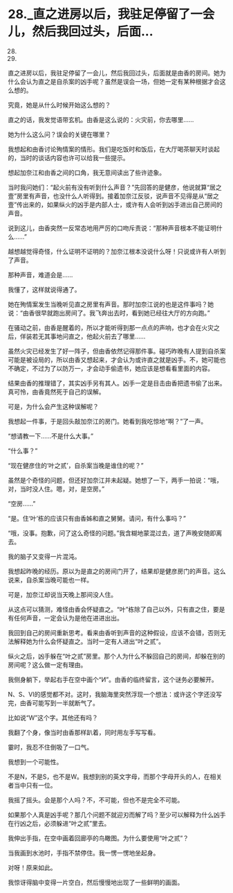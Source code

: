 # 28._直之进房以后，我驻足停留了一会儿，然后我回过头，后面...

28.

28.

直之进房以后，我驻足停留了一会儿，然后我回过头，后面就是由香的房间。她为什么会认为直之是自杀案的凶手呢？虽然是误会一场，但她一定有某种根据才会这么想的。

究竟，她是从什么时候开始这么想的？

直之的话，我发觉语带玄机。由香是这么说的：火灾前，你去哪里……

她为什么这么问？误会的关键在哪里？

我想起和由香讨论殉情案的情形。我们是吃饭时和饭后，在大厅喝茶聊天时谈起的，当时的谈话内容也许可以给我一些提示。

想起加奈江和由香之间的口角，我无意间读出了些许迹象。

当时我问她们：“起火前有没有听到什么声音？”先回答的是健彦，他说就算“居之壹”房里有声音，也没什么人听得到。接着加奈江反驳，说声音不见得是从“居之壹”传出来的，如果纵火的凶手是内部人士，或许有人会听到凶手进出自己房间的声音。

说到这儿，由香突然一反常态地用严厉的口吻斥责说：“那种声音根本不能证明什么……”

越想越觉得奇怪，什么证明不证明的？加奈江根本没说什么呀！只说或许有人听到了声音。

那种声音，难道会是……

我懂了，这样就说得通了。

她在殉情案发生当晚听见直之房里有声音。那时加奈江说的也是这件事吗？她说：“由香很早就跑出房间了。我飞奔出去时，看到她已经往大厅的方向跑。”

在骚动之前，由香是醒着的，所以才能听得到那一点点的声响，也才会在火灾之后，佯装若无其事地问直之，他起火前去了哪里……

虽然火灾已经发生了好一阵子，但由香依然记得那件事。碰巧昨晚有人提到自杀案可能是被设局的，所以由香又想起来，才会认为或许直之就是凶手。不，她可能也不确定，不过为了以防万一，才会动手偷遗书，她应该是想看看里面的内容。

结果由香的推理错了，其实凶手另有其人。凶手一定是目击由香把遗书偷了出来。真可怜，由香竟然死于自己的误解。

可是，为什么会产生这种误解呢？

我想起一件事，于是回头敲加奈江的房门。她看到我吃惊地“啊？”了一声。

“想请教一下……不是什么大事。”

“什么事？”

“现在健彦住的‘叶之贰’，自杀案当晚是谁住的呢？”

虽然是个奇怪的问题，但还好加奈江并未起疑。她想了一下，两手一拍说：“哦，对，当时没人住。嗯，对，是空房。”

“空房……”

“是。住‘叶’栋的应该只有由香姊和直之舅舅。请问，有什么事吗？”

“哦，没事。抱歉，问了这么奇怪的问题。”我含糊地蒙混过去，道了声晚安随即离去。

我的脑子又变得一片混沌。

我想起昨晚的经历。原以为是直之的房间门开了，结果却是健彦房门的声音。这么说来，自杀案当晚可能也一样。

可是，加奈江却说当天晚上那间没人住。

从这点可以猜测，难怪由香会怀疑直之。“叶”栋除了自己以外，只有直之住，要是有任何声音，一定会认为是他在进进出出。

我回到自己的房间重新思考。看来由香听到声音的这种假设，应该不会错，否则无法解释她为什么会怀疑直之。当时一定有人进出“叶之贰”。

纵火之后，凶手躲在“叶之贰”房里。那个人为什么不躲回自己的房间，却躲在别的房间呢？这么做一定有理由。

我侧身躺下，举起右手在空中画个“И”。由香的临终留言，这个谜务必要解开。

N、S、VI的感觉都不对。这时，我脑海里突然浮现一个想法：或许这个字还没写完，由香可能写到一半就断气了。

比如说“W”这个字。其他还有吗？

我翻了个身，像当时由香那样趴着，同时用左手写写看。

霎时，我忍不住倒吸了一口气。

我想到一个可能性。

不是N，不是S，也不是W。我想到别的英文字母，而那个字母开头的人，在相关者当中只有一位。

我摇了摇头。会是那个人吗？不，不可能，但也不是完全不可能。

如果那个人真是凶手呢？那几个问题不就迎刃而解了吗？至少可以解释为什么凶手在行凶之后，必须躲进“叶之贰”里去。

我伸出手指，在空中画着回廊亭的鸟瞰图。为什么要使用“叶之贰”？

当我画到水池时，手指不禁停住。我一愣一愣地坐起身。

对呀！原来如此。

我惊讶得脑中变得一片空白，然后慢慢地出现了一些鲜明的画面。